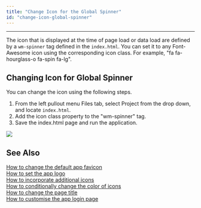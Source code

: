 ```yaml
---
title: "Change Icon for the Global Spinner"
id: "change-icon-global-spinner"
---
```

---

The icon that is displayed at the time of page load or data load are defined by a `wm-spinner` tag defined in the `index.html`. You can set it to any Font-Awesome icon using the corresponding icon class. For example, "fa fa-hourglass-o fa-spin fa-lg". 

## Changing Icon for Global Spinner

You can change the icon using the following steps.

1. From the left pullout menu Files tab, select Project from the drop down, and locate `index.html`.
2. Add the icon class property to the "wm-spinner" tag. 
3. Save the index.html page and run the application.

[![](/learn/assets/spin_icon.png)](/learn/assets/spin_icon.png)

## See Also

[How to change the default app favicon](/learn/how-tos/changing-default-favicon/)  
[How to set the app logo](/learn/how-tos/changing-app-logo/)  
[How to incorporate additional icons](/learn/how-tos/incorporating-additional-icons/)  
[How to conditionally change the color of icons](/learn/how-tos/displaying-icon-color-based-upon-condition/)  
[How to change the page title](/learn/how-tos/changing-page-title/)  
[How to customise the app login page](/learn/how-tos/customise-login-page/)  
